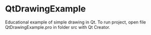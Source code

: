 # QtDrawingExample
Educational example of simple drawing in Qt.
To run project, open file QtDrawingExample.pro in folder src with Qt Creator.